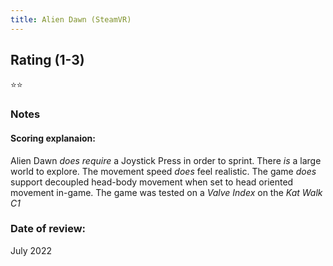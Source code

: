 ```yaml
---
title: Alien Dawn (SteamVR)
---
```


## Rating (1-3)
⭐⭐

### Notes


#### Scoring explanaion:
Alien Dawn *does require* a Joystick Press in order to sprint.
There *is* a large world to explore.
The movement speed *does* feel realistic.
The game *does* support decoupled head-body movement when set to head oriented movement in-game.
The game was tested on a *Valve Index* on the *Kat Walk C1*

### Date of review:
July 2022
